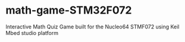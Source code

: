 # math-game-STM32F072
Interactive Math Quiz Game built for the Nucleo64 STMF072 using Keil Mbed studio platform
